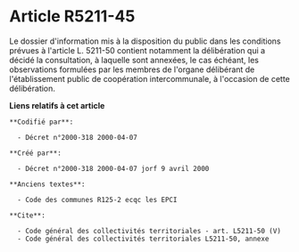 # Article R5211-45

Le dossier d'information mis à la disposition du public dans les conditions prévues à l'article L. 5211-50 contient notamment
la délibération qui a décidé la consultation, à laquelle sont annexées, le cas échéant, les observations formulées par les
membres de l'organe délibérant de l'établissement public de coopération intercommunale, à l'occasion de cette délibération.

**Liens relatifs à cet article**

	**Codifié par**:

	  - Décret n°2000-318 2000-04-07

	**Créé par**:

	  - Décret n°2000-318 2000-04-07 jorf 9 avril 2000

	**Anciens textes**:

	  - Code des communes R125-2 ecqc les EPCI

	**Cite**:

	  - Code général des collectivités territoriales - art. L5211-50 (V)
	  - Code général des collectivités territoriales L5211-50, annexe
